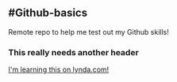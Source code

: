 #Github-basics
--------------
Remote repo to help me test out my Github skills!
### This really needs another header
[I'm learning this on lynda.com!](http://www.lynda.com)
